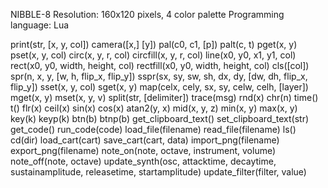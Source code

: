 NIBBLE-8
Resolution: 160x120 pixels, 4 color palette
Programming language: Lua

print(str, [x, y, col])
camera([x,] [y])
pal(c0, c1, [p])
palt(c, t)
pget(x, y)
pset(x, y, col)
circ(x, y, r, col)
circfill(x, y, r, col)
line(x0, y0, x1, y1, col)
rect(x0, y0, width, height, col)
rectfill(x0, y0, width, height, col)
cls([col])
spr(n, x, y, [w, h, flip_x, flip_y])
sspr(sx, sy, sw, sh, dx, dy, [dw, dh, flip_x, flip_y])
sset(x, y, col)
sget(x, y)
map(celx, cely, sx, sy, celw, celh, [layer])
mget(x, y)
mset(x, y, v)
split(str, [delimiter])
trace(msg)
rnd(x)
chr(n)
time()
t()
flr(x)
ceil(x)
sin(x)
cos(x)
atan2(y, x)
mid(x, y, z)
min(x, y)
max(x, y)
key(k)
keyp(k)
btn(b)
btnp(b)
get_clipboard_text()
set_clipboard_text(str)
get_code()
run_code(code)
load_file(filename)
read_file(filename)
ls()
cd(dir)
load_cart(cart)
save_cart(cart, data)
import_png(filename)
export_png(filename)
note_on(note, octave, instrument, volume)
note_off(note, octave)
update_synth(osc, attacktime, decaytime, sustainamplitude, releasetime, startamplitude)
update_filter(filter, value)